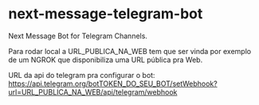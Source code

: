 # next-message-telegram-bot

Next Message Bot for Telegram Channels.

Para rodar local a URL_PUBLICA_NA_WEB tem que ser vinda por exemplo de um NGROK que disponibiliza uma URL pública pra Web.

URL da api do telegram pra configurar o bot:
https://api.telegram.org/botTOKEN_DO_SEU_BOT/setWebhook?url=URL_PUBLICA_NA_WEB/api/telegram/webhook
